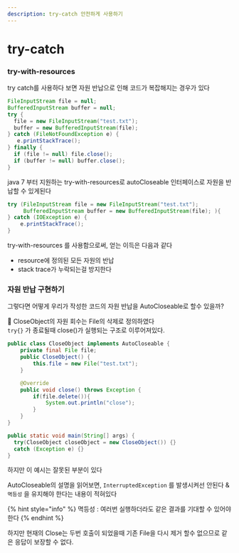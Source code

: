 ```yaml
---
description: try-catch 안전하게 사용하기
---
```


# try-catch

### try-with-resources

try catch를 사용하다 보면 자원 반납으로 인해 코드가 복잡해지는 경우가 있다

```java
FileInputStream file = null; 
BufferedInputStream buffer = null; 
try { 
  file = new FileInputStream("test.txt"); 
  buffer = new BufferedInputStream(file); 
} catch (FileNotFoundException e) {
   e.printStackTrace();
} finally { 
  if (file != null) file.close(); 
  if (buffer != null) buffer.close(); 
}
```

&#x20;java 7 부터 지원하는 try-with-resources로 autoCloseable 인터페이스로 자원을 반납할 수 있게된다

```java
try (FileInputStream file = new FileInputStream("test.txt");
     BufferedInputStream buffer = new BufferedInputStream(file); ){
} catch (IOException e) {
    e.printStackTrace();
}
```

&#x20;try-with-resources 를 사용함으로써, 얻는 이득은 다음과 같다

* resource에 정의된 모든 자원의 반납
* stack trace가 누락되는걸 방지한다



### 자원 반납 구현하기

그렇다면 어떻게 우리가 작성한 코드의 자원 반납을 AutoCloseable로 할수 있을까?



🌈 CloseObject의 자원 회수는 File의 삭제로 정의하였다   \
`try{}` 가 종료될때 close()가 실행되는 구조로 이루어져있다.

```java
public class CloseObject implements AutoCloseable {
    private final File file;
    public CloseObject() {
        this.file = new File("test.txt");
    }

    @Override
    public void close() throws Exception {
        if(file.delete()){
            System.out.println("close");
        }
    }
}

```

```java
public static void main(String[] args) {
  try(CloseObject closeObject = new CloseObject()) {} 
  catch (Exception e) {}
}
```

하지만 이 예시는 잘못된 부분이 있다

AutoCloseable의 설명을 읽어보면, `InterruptedException` 를 발생시켜선 안된다 & `멱등성` 을 유지해야 한다는 내용이 적혀있다  &#x20;

{% hint style="info" %}
멱등성 : 여러번 실행하더라도 같은 결과를 기대할 수 있어야 한다 &#x20;
{% endhint %}

하지만 현재의 Close는 두번 호출이 되었을때 기존 File을 다시 제거 할수 없으므로 같은 응답이 보장할 수 없다.

